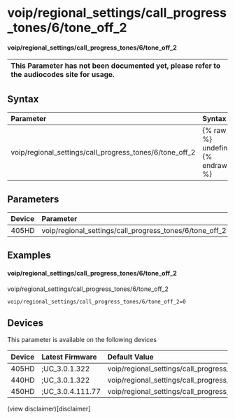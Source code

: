 ﻿---
description: voip/regional_settings/call_progress_tones/6/tone_off_2
search:
    keywords: ['voip','regional_settings','call_progress_tones','6','tone_off_2']
---

# voip/regional_settings/call_progress_tones/6/tone_off_2

#### voip/regional_settings/call_progress_tones/6/tone_off_2


| This Parameter has not been documented yet, please refer to the audiocodes site for usage.  |
| :--- |

## Syntax
| Parameter | Syntax |
| :--- | :--- |
|voip/regional_settings/call_progress_tones/6/tone_off_2 | {% raw %} undefined {% endraw %} |

## Parameters
|Device|Parameter|value|Description|
|:---|:---|:---|:---|
| 405HD | voip/regional_settings/call_progress_tones/6/tone_off_2 |  |  |

## Examples
#### voip/regional_settings/call_progress_tones/6/tone_off_2

voip/regional_settings/call_progress_tones/6/tone_off_2

```
voip/regional_settings/call_progress_tones/6/tone_off_2=0
```

## Devices
This parameter is available on the following devices

| Device | Latest Firmware | Default Value |
|:---|:---|:---|
| 405HD | ;UC_3.0.1.322 | voip/regional_settings/call_progress_tones/6/tone_off_2=0 
| 440HD | ;UC_3.0.1.322 | voip/regional_settings/call_progress_tones/6/tone_off_2=0 
| 450HD | ;UC_3.0.4.111.77 | voip/regional_settings/call_progress_tones/6/tone_off_2=0 

(view disclaimer)[disclaimer]
